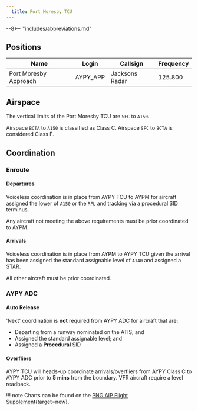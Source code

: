 ```yaml
---
  title: Port Moresby TCU
---
```


--8<-- "includes/abbreviations.md"

## Positions

| Name                    | Login     | Callsign         | Frequency |
| ----------------------- | --------- | ---------------- | --------- |
| Port Moresby Approach| 	AYPY_APP	| Jacksons Radar	| 125.800| 

## Airspace
The vertical limits of the Port Moresby TCU are `SFC` to `A150`.

Airspace `BCTA` to `A150` is classified as Class C. Airspace `SFC` to `BCTA` is considered Class F.

## Coordination
### Enroute

#### Departures

Voiceless coordination is in place from AYPY TCU to AYPM for aircraft assigned the lower of `A150` or the `RFL` and tracking via a procedural SID terminus.

Any aircraft not meeting the above requirements must be prior coordinated to AYPM.

#### Arrivals

Voiceless coordination is in place from AYPM to AYPY TCU given the arrival has been assigned the standard assignable level of `A140` and assigned a STAR.

All other aircraft must be prior coordinated.

### AYPY ADC
#### Auto Release

'Next' coordination is **not** required from AYPY ADC for aircraft that are:

- Departing from a runway nominated on the ATIS; and  
- Assigned the standard assignable level; and  
- Assigned a **Procedural** SID

#### Overfliers
AYPY TCU will heads-up coordinate arrivals/overfliers from AYPY Class C to AYPY ADC prior to **5 mins** from the boundary.
VFR aircraft require a level readback.  

!!! note
    Charts can be found on the [PNG AIP Flight Supplement](https://www.niuskypacific.com.pg/aip-flight-supplements/){target=new}.